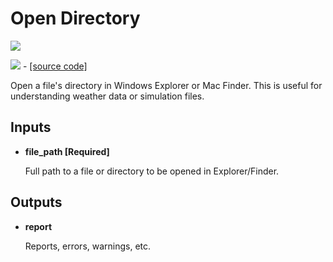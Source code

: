 # Open Directory

![](../../images/components/Open\_Directory.png)

![](../../images/icons/Open\_Directory.png) - [\[source code\]](https://github.com/ladybug-tools/ladybug-grasshopper/blob/master/ladybug\_grasshopper/src/LB%20Open%20Directory.py)

Open a file's directory in Windows Explorer or Mac Finder. This is useful for understanding weather data or simulation files.

## Inputs

*   **file\_path \[Required]**

    Full path to a file or directory to be opened in Explorer/Finder.&#x20;

## Outputs

*   **report**

    Reports, errors, warnings, etc.&#x20;
